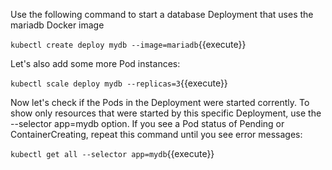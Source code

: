 Use the following command to start a database Deployment that uses the mariadb Docker image

`kubectl create deploy mydb --image=mariadb`{{execute}}

Let's also add some more Pod instances:

`kubectl scale deploy mydb --replicas=3`{{execute}}

Now let's check if the Pods in the Deployment were started corrently. To show only resources that were started by this specific Deployment, use the --selector app=mydb option. If you see a Pod status of Pending or ContainerCreating, repeat this command until you see error messages:

`kubectl get all --selector app=mydb`{{execute}}
